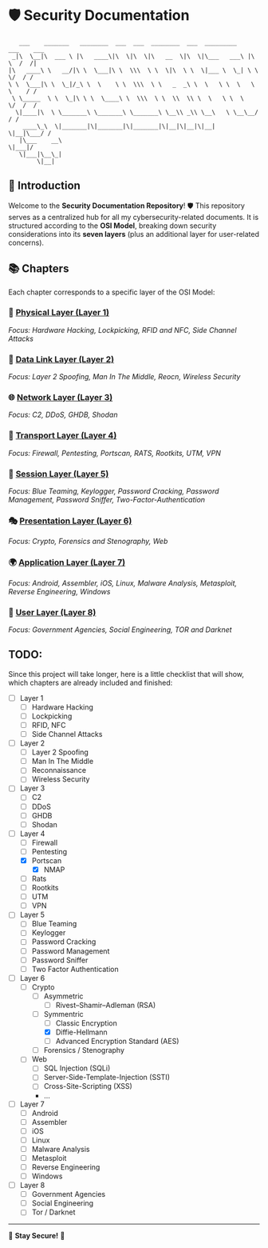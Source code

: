 # 🛡️ Security Documentation

```
   ___    _______   ________  ___  ___  ________  ___  _________    ___    ___ 
 _|\  \__|\  ___ \ |\   ____\|\  \|\  \|\   __  \|\  \|\___   ___\ |\  \  /  /|
|\   ____\ \   __/|\ \  \___|\ \  \\\  \ \  \|\  \ \  \|___ \  \_| \ \  \/  / /
\ \  \___|\ \  \_|/_\ \  \    \ \  \\\  \ \   _  _\ \  \   \ \  \   \ \    / / 
 \ \_____  \ \  \_|\ \ \  \____\ \  \\\  \ \  \\  \\ \  \   \ \  \   \/  /  /  
  \|____|\  \ \_______\ \_______\ \_______\ \__\\ _\\ \__\   \ \__\__/  / /    
    ____\_\  \|_______|\|_______|\|_______|\|__|\|__|\|__|    \|__|\___/ /     
   |\___    __\                                                   \|___|/      
   \|___|\__\_|                                                                
        \|__|                                                                  
```

## 📖 Introduction

Welcome to the **Security Documentation Repository**! 🛡️ This repository serves as a centralized hub for all my cybersecurity-related documents. It is structured according to the **OSI Model**, breaking down security considerations into its **seven layers** (plus an additional layer for user-related concerns).

## 📚 Chapters

Each chapter corresponds to a specific layer of the OSI Model:

### 🔌 [Physical Layer (Layer 1)](https://github.com/FloDevAT/Security-Documentation/tree/master/layer_1)
*Focus: Hardware Hacking, Lockpicking, RFID and NFC, Side Channel Attacks*

### 🔗 [Data Link Layer (Layer 2)](https://github.com/FloDevAT/Security-Documentation/tree/master/layer_2)
*Focus: Layer 2 Spoofing, Man In The Middle, Reocn, Wireless Security*

### 🌐 [Network Layer (Layer 3)](https://github.com/FloDevAT/Security-Documentation/tree/master/layer_3)
*Focus: C2, DDoS, GHDB, Shodan*

### 🚚 [Transport Layer (Layer 4)](https://github.com/FloDevAT/Security-Documentation/tree/master/layer_4)
*Focus: Firewall, Pentesting, Portscan, RATS, Rootkits, UTM,
VPN*

### 🔄 [Session Layer (Layer 5)](https://github.com/FloDevAT/Security-Documentation/tree/master/layer_5)
*Focus: Blue Teaming, Keylogger, Password Cracking, Password Management, Password Sniffer, Two-Factor-Authentication*

### 🎭 [Presentation Layer (Layer 6)](https://github.com/FloDevAT/Security-Documentation/tree/master/layer_6)
*Focus: Crypto, Forensics and Stenography, Web*

### 🌍 [Application Layer (Layer 7)](https://github.com/FloDevAT/Security-Documentation/tree/master/layer_7)
*Focus: Android, Assembler, iOS, Linux, Malware Analysis, Metasploit, Reverse Engineering, Windows*

### 👥 [User Layer (Layer 8)](https://github.com/FloDevAT/Security-Documentation/tree/master/layer_8)
*Focus: Government Agencies, Social Engineering, TOR and Darknet*

## TODO:

Since this project will take longer, here is a little checklist that will show, which chapters are already included and finished:

- [ ] Layer 1
  - [ ] Hardware Hacking
  - [ ] Lockpicking
  - [ ] RFID, NFC
  - [ ] Side Channel Attacks
- [ ] Layer 2
  - [ ] Layer 2 Spoofing
  - [ ] Man In The Middle
  - [ ] Reconnaissance
  - [ ] Wireless Security
- [ ] Layer 3
  - [ ] C2
  - [ ] DDoS
  - [ ] GHDB
  - [ ] Shodan
- [ ] Layer 4
  - [ ] Firewall
  - [ ] Pentesting
  - [X] Portscan
    - [X] NMAP    
  - [ ] Rats
  - [ ] Rootkits
  - [ ] UTM
  - [ ] VPN
- [ ] Layer 5
  - [ ] Blue Teaming
  - [ ] Keylogger
  - [ ] Password Cracking
  - [ ] Password Management
  - [ ] Password Sniffer
  - [ ] Two Factor Authentication
- [ ] Layer 6
  - [ ] Crypto
    - [ ] Asymmetric
        - [ ] Rivest–Shamir–Adleman (RSA)
    - [ ] Symmentric
      - [ ] Classic Encryption
      - [X] Diffie-Hellmann
      - [ ] Advanced Encryption Standard (AES)  
    - [ ] Forensics / Stenography
  - [ ] Web
    - [ ] SQL Injection (SQLi)
    - [ ] Server-Side-Template-Injection (SSTI)
    - [ ] Cross-Site-Scripting (XSS)
    - ...
- [ ] Layer 7
  - [ ] Android
  - [ ] Assembler
  - [ ] iOS
  - [ ] Linux
  - [ ] Malware Analysis
  - [ ] Metasploit
  - [ ] Reverse Engineering
  - [ ] Windows
- [ ] Layer 8
  - [ ] Government Agencies
  - [ ] Social Engineering
  - [ ] Tor / Darknet 
---
🔐 **Stay Secure!** 🚀